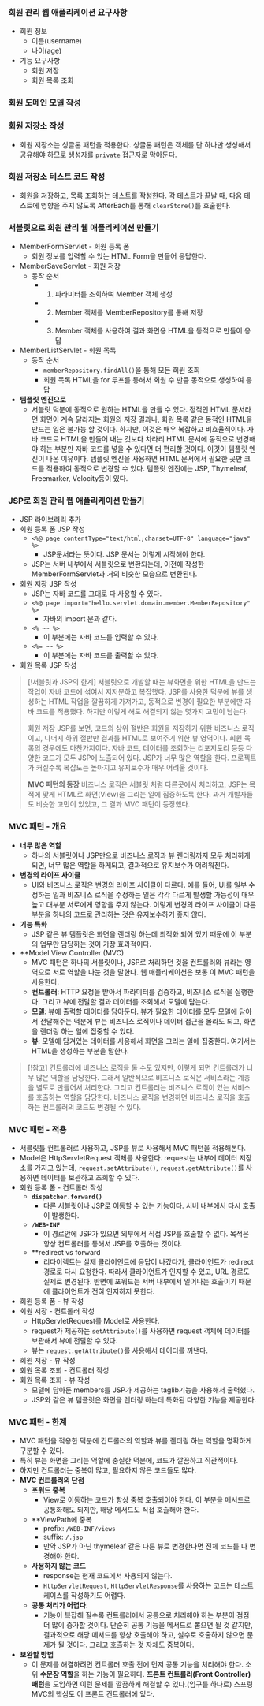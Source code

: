 ### 회원 관리 웹 애플리케이션 요구사항
- 회원 정보
	- 이름(username)
	- 나이(age)
- 기능 요구사항
	- 회원 저장
	- 회원 목록 조회

### 회원 도메인 모델 작성
### 회원 저장소 작성
- 회원 저장소는 싱글톤 패턴을 적용한다. 싱글톤 패턴은 객체를 단 하나만 생성해서 공유해야 하므로 생성자를 `private` 접근자로 막아둔다.
### 회원 저장소 테스트 코드 작성
- 회원을 저장하고, 목록 조회하는 테스트를 작성한다. 각 테스트가 끝날 때, 다음 테스트에 영향을 주지 않도록 AfterEach를 통해 `clearStore()`를 호출한다.

### 서블릿으로 회원 관리 웹 애플리케이션 만들기
- MemberFormServlet - 회원 등록 폼
	- 회원 정보를 입력할 수 있는 HTML Form을 만들어 응답한다.
- MemberSaveServlet - 회원 저장
	- 동작 순서
		- 1. 파라미터를 조회하여 Member 객체 생성
		- 2. Member 객체를 MemberRepository를 통해 저장
		- 3. Member 객체를 사용하여 결과 화면용 HTML을 동적으로 만들어 응답
- MemberListServlet - 회원 목록
	- 동작 순서
		- `memberRepository.findAll()`을 통해 모든 회원 조회
		- 회원 목록 HTML을 for 루프를 통해서 회원 수 만큼 동적으로 생성하여 응답
- **템플릿 엔진으로**
	- 서블릿 덕분에 동적으로 원하는 HTML을 만들 수 있다. 정적인 HTML 문서라면 화면이 계속 달라지는 회원의 저장 결과나, 회원 목록 같은 동적인 HTML을 만드는 일은 불가능 할 것이다.
	  하지만, 이것은 매우 복잡하고 비효율적이다. 자바 코드로 HTML을 만들어 내는 것보다 차라리 HTML 문서에 동적으로 변경해야 하는 부분만 자바 코드를 넣을 수 있다면 더 편리할 것이다.
	  이것이 템플릿 엔진이 나온 이유이다. 템플릿 엔진을 사용하면 HTML 문서에서 필요한 곳만 코드를 적용하여 동적으로 변경할 수 있다.
	  템플릿 엔진에는 JSP, Thymeleaf, Freemarker, Velocity등이 있다.

### JSP로 회원 관리 웹 애플리케이션 만들기
- JSP 라이브러리 추가
- 회원 등록 폼 JSP 작성
	- `<%@ page contentType="text/html;charset=UTF-8" language="java" %>`
		- JSP문서라는 뜻이다.  JSP 문서는 이렇게 시작해야 한다.
	- JSP는 서버 내부에서 서블릿으로 변환되는데, 이전에 작성한 MemberFormServlet과 거의 비슷한 모습으로 변환된다.
- 회원 저장 JSP 작성
	- JSP는 자바 코드를 그대로 다 사용할 수 있다.
	- `<%@ page import="hello.servlet.domain.member.MemberRepository" %>` 
		- 자바의 import 문과 같다. 
	- `<% ~~ %>` 
		- 이 부분에는 자바 코드를 입력할 수 있다. 
	- `<%= ~~ %>` 
		- 이 부분에는 자바 코드를 출력할 수 있다.
- 회원 목록 JSP 작성

>[!서블릿과 JSP의 한계]
>서블릿으로 개발할 때는 뷰화면을 위한 HTML을 만드는 작업이 자바 코드에 섞여서 지저분하고 복잡했다.
>JSP를 사용한 덕분에 뷰를 생성하는 HTML 작업을 깔끔하게 가져가고, 동적으로 변경이 필요한 부분에만 자바 코드를 적용했다. 하지만 이렇게 해도 해결되지 않는 몇가지 고민이 남는다.
>
>회원 저장 JSP를 보면, 코드의 상위 절반은 회원을 저장하기 위한 비즈니스 로직이고, 나머지 하위 절반만 결과를 HTML로 보여주기 위한 뷰 영역이다. 회원 목록의 경우에도 마찬가지이다.
>자바 코드, 데이터를 조회하는 리포지토리 등등 다양한 코드가 모두 JSP에 노출되어 있다. JSP가 너무 많은 역할을 한다. 프로젝트가 커질수록 복잡도는 높아지고 유지보수가 매우 어려울 것이다.
>
>**MVC 패턴의 등장**
>비즈니스 로직은 서블릿 처럼 다른곳에서 처리하고, JSP는 목적에 맞게 HTML로 화면(View)을 그리는 일에 집중하도록 한다. 과거 개발자들도 비슷한 고민이 있었고, 그 결과 MVC 패턴이 등장했다.

### MVC 패턴 - 개요
- **너무 많은 역할**
	- 하나의 서블릿이나 JSP만으로 비즈니스 로직과 뷰 렌더링까지 모두 처리하게 되면, 너무 많은 역할을 하게되고, 결과적으로 유지보수가 어려워진다.
- **변경의 라이프 사이클**
	- UI와 비즈니스 로직은 변경의 라이프 사이클이 다르다. 예를 들어, UI를 일부 수정하는 일과 비즈니스 로직을 수정하는 일은 각각 다르게 발생할 가능성이 매우 높고 대부분 서로에게 영향을 주지 않는다. 이렇게 변경의 라이프 사이클이 다른 부분을 하나의 코드로 관리하는 것은 유지보수하기 좋지 않다.
- **기능 특화**
	- JSP 같은 뷰 템플릿은 화면을 렌더링 하는데 최적화 되어 있기 때문에 이 부분의 업무만 담당하는 것이 가장 효과적이다.
- **Model View Controller (MVC)
	- MVC 패턴은 하나의 서블릿이나, JSP로 처리하던 것을 컨트롤러와 뷰라는 영역으로 서로 역할을 나눈 것을 말한다. 웹 애플리케이션은 보통 이 MVC 패턴을 사용한다.
	- **컨트롤러**: HTTP 요청을 받아서 파라미터를 검증하고, 비즈니스 로직을 실행한다. 그리고 뷰에 전달할 결과 데이터를 조회해서 모델에 담는다.
	- **모델**: 뷰에 출력할 데이터를 담아둔다. 뷰가 필요한 데이터를 모두 모델에 담아서 전달해주는 덕분에 뷰는 비즈니스 로직이나 데이터 접근을 몰라도 되고, 화면을 렌더링 하는 일에 집중할 수 있다.
	- **뷰**: 모델에 담겨있는 데이터를 사용해서 화면을 그리는 일에 집중한다. 여기서는 HTML을 생성하는 부분을 말한다.

>[!참고]
>컨트롤러에 비즈니스 로직을 둘 수도 있지만, 이렇게 되면 컨트롤러가 너무 많은 역할을 담당한다. 그래서 일반적으로 비즈니스 로직은 서비스라는 계층을 별도로 만들어서 처리한다. 그리고 컨트롤러는 비즈니스 로직이 있는 서비스를 호출하는 역할을 담당한다. 비즈니스 로직을 변경하면 비즈니스 로직을 호출하는 컨트롤러의 코드도 변경될 수 있다.

### MVC 패턴 - 적용
- 서블릿틀 컨트롤러로 사용하고, JSP를 뷰로 사용해서 MVC 패턴을 적용해본다.
- Model은 HttpServletRequest 객체를 사용한다. request는 내부에 데이터 저장소를 가지고 있는데, `request.setAttribute()`, `request.getAttribute()`를 사용하면 데이터를 보관하고 조회할 수 있다.
- 회원 등록 폼 - 컨트롤러 작성
	- **`dispatcher.forward()`**
		- 다른 서블릿이나 JSP로 이동할 수 있는 기능이다. 서버 내부에서 다시 호출이 발생한다.
	- **`/WEB-INF`**
		- 이 경로안에 JSP가 있으면 외부에서 직접 JSP를 호출할 수 없다. 목적은 항상 컨트롤러를 통해서 JSP를 호출하는 것이다.
	- **redirect vs forward
		- 리다이렉트는 실제 클라이언트에 응답이 나갔다가, 클라이언트가 redirect 경로로 다시 요청한다. 따라서 클라이언트가 인지할 수 있고, URL 경로도 실제로 변경된다. 반면에 포워드는 서버 내부에서 일어나는 호출이기 때문에 클라이언트가 전혀 인지하지 못한다.
- 회원 등록 폼 - 뷰 작성
- 회원 저장 - 컨트롤러 작성
	- HttpServletRequest를 Model로 사용한다.
	- request가 제공하는 `setAttribute()`를 사용하면 request 객체에 데이터를 보관해서 뷰에 전달할 수 있다.
	- 뷰는 `request.getAttribute()`를 사용해서 데이터를 꺼낸다.
- 회원 저장 - 뷰 작성
- 회원 목록 조회 - 컨트롤러 작성
- 회원 목록 조회 - 뷰 작성
	- 모델에 담아둔 members를 JSP가 제공하는 taglib기능을 사용해서 출력했다.
	- JSP와 같은 뷰 템플릿은 화면을 렌더링 하는데 특화된 다양한 기능을 제공한다.

### MVC 패턴 - 한계
- MVC 패턴을 적용한 덕분에 컨트롤러의 역할과 뷰를 렌더링 하는 역할을 명확하게 구분할 수 있다.
- 특히 뷰는 화면을 그리는 역할에 충실한 덕분에, 코드가 깔끔하고 직관적이다.
- 하지만 컨트롤러는 중복이 많고, 필요하지 않은 코드들도 많다.
- **MVC 컨트롤러의 단점**
	- **포워드 중복**
		- View로 이동하는 코드가 항상 중복 호출되어야 한다. 이 부분을 메서드로 공통화해도 되지만, 해당 메서드도 직접 호출해야 한다.
	- **ViewPath에 중복
		- prefix: `/WEB-INF/views`
		- suffix: `/.jsp`
		- 만약 JSP가 아닌 thymeleaf 같은 다른 뷰로 변경한다면 전체 코드를 다 변경해야 한다.
	- **사용하지 않는 코드**
		- response는 현재 코드에서 사용되지 않는다.
		- `HttpServletRequest`, `HttpServletResponse`를 사용하는 코드는 테스트 케이스를 작성하기도 어렵다.
	- **공통 처리가 어렵다.**
		- 기능이 복잡해 질수록 컨트롤러에서 공통으로 처리해야 하는 부분이 점점 더 많이 증가할 것이다. 단순히 공통 기능을 메서드로 뽑으면 될 것 같지만, 결과적으로 해당 메서드를 항상 호출해야 하고, 실수로 호출하지 않으면 문제가 될 것이다. 그리고 호출하는 것 자체도 중복이다.
- **보완할 방법**
	- 이 문제를 해결하려면 컨트롤러 호출 전에 먼저 공통 기능을 처리해야 한다. 소위 **수문장 역할**을 하는 기능이 필요하다. **프론트 컨트롤러(Front Controller) 패턴**을 도입하면 이런 문제를 깔끔하게 해결할 수 있다.(입구를 하나로)
	  스프링 MVC의 핵심도 이 프론트 컨트롤러에 있다.